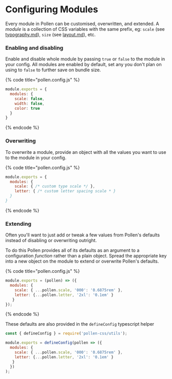 # Configuring Modules

Every module in Pollen can be customised, overwritten, and extended. A _module_ is a collection of CSS variables with the same prefix, eg: `scale` (see [typography.md](../../modules/typography.md "mention")), `size` (see [layout.md](../../modules/layout.md "mention")), etc.

### Enabling and disabling&#x20;

Enable and disable whole module by passing `true` or `false` to the module in your config. All modules are enabled by default, set any you don't plan on using to `false` to further save on bundle size.

{% code title="pollen.config.js" %}
```javascript
module.exports = {
  modules: {
    scale: false,
    width: false,
    color: true
  }
}
```
{% endcode %}

### Overwriting

To overwrite a module, provide an object with all the values you want to use to the module in your config.

{% code title="pollen.config.js" %}
```javascript
module.exports = {
  modules: {
    scale: { /* custom type scale */ },
    letter: { /* custom letter spacing scale * }
  }
}
```
{% endcode %}

### Extending

Often you'll want to just add or tweak a few values from Pollen's defaults instead of disabling or overwriting outright.&#x20;

To do this Pollen provides all of its defaults as an argument to a configuration _function_ rather than a plain object. Spread the appropriate key into a new object on the module to extend or overwrite Pollen's defaults.

{% code title="pollen.config.js" %}
```javascript
module.exports = (pollen) => ({
  modules: {
    scale: { ...pollen.scale, '000': '0.6875rem' },
    letter: {...pollen.letter, '2xl': '0.1em' }
   } 
});
```
{% endcode %}

These defaults are also provided in the `defineConfig` typescript helper

```javascript
const { defineConfig } = require('pollen-css/utils');

module.exports = defineConfig(pollen => ({
  modules: {
    scale: { ...pollen.scale, '000': '0.6875rem' },
    letter: {...pollen.letter, '2xl': '0.1em' }
   } 
  })
);
```
